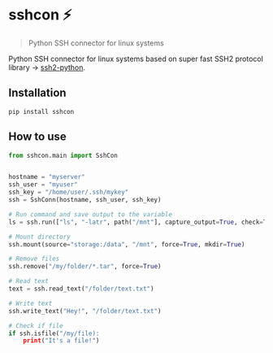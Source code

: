 # sshcon ⚡

> Python SSH connector for linux systems

Python SSH connector for linux systems based on super fast SSH2 protocol library -> [ssh2-python](https://github.com/ParallelSSH/ssh2-python).

## Installation

```shell
pip install sshcon
```

## How to use

```python
from sshcon.main import SshCon


hostname = "myserver"
ssh_user = "myuser"
ssh_key = "/home/user/.ssh/mykey"
ssh = SshConn(hostname, ssh_user, ssh_key)

# Run command and save output to the variable
ls = ssh.run(["ls", "-latr", path("/mnt"], capture_output=True, check=True).stdout

# Mount directory
ssh.mount(source="storage:/data", "/mnt", force=True, mkdir=True)

# Remove files
ssh.remove("/my/folder/*.tar", force=True)

# Read text
text = ssh.read_text("/folder/text.txt")

# Write text
ssh.write_text("Hey!", "/folder/text.txt")

# Check if file
if ssh.isfile("/my/file):
    print("It's a file!")
```
